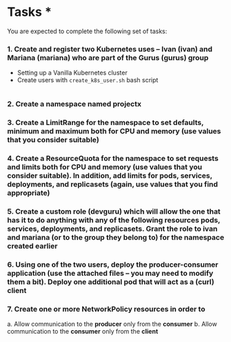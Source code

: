 # Tasks *
You are expected to complete the following set of tasks:
### 1.	Create and register two Kubernetes uses – **Ivan** (**ivan**) and **Mariana** (**mariana**) who are part of the **Gurus** (**gurus**) group
- Setting up a Vanilla Kubernetes cluster
- Create users with `create_k8s_user.sh` bash script
```sh

```
### 2.	Create a **namespace** named **projectx**
### 3.	Create a **LimitRange** for the namespace to set **defaults**, **minimum** and **maximum** both for **CPU** and **memory** (use values that you consider suitable)
### 4.	Create a **ResourceQuota** for the namespace to set **requests** and **limits** both for **CPU** and **memory** (use values that you consider suitable). In addition, add limits for **pods**, **services**, **deployments**, and **replicasets** (again, use values that you find appropriate)
### 5.	Create a custom role (**devguru**) which will allow the one that has it to do anything with any of the following resources **pods**, **services**, **deployments**, and **replicasets**. Grant the role to **ivan** and **mariana** (or to the group they belong to) for the namespace created earlier
### 6.	Using one of the two users, deploy the **producer-consumer** application (use the attached files – you may need to modify them a bit). Deploy one additional pod that will act as a (curl) **client**
### 7.	Create one or more **NetworkPolicy** resources in order to
a.	Allow communication to the **producer** only from the **consumer**
b.	Allow communication to the **consumer** only from the **client**
